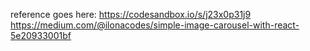 reference goes here:
https://codesandbox.io/s/j23x0p31j9
https://medium.com/@ilonacodes/simple-image-carousel-with-react-5e20933001bf

